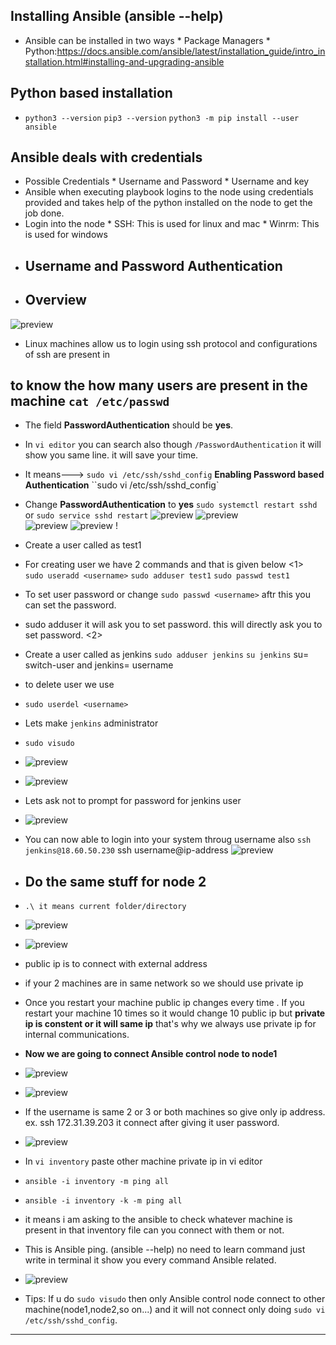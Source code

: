 ## Installing Ansible (ansible --help)
* Ansible can be installed in two ways
          * Package Managers
          * Python:https://docs.ansible.com/ansible/latest/installation_guide/intro_installation.html#installing-and-upgrading-ansible
## Python based installation
* `python3 --version`
  `pip3 --version`
  `python3 -m pip install --user ansible`
## Ansible deals with credentials
* Possible Credentials
       * Username and Password
       * Username and key
* Ansible when executing playbook logins to the node using credentials provided and takes help of the python installed on the node to get the job done.
* Login into the node
       * SSH: This is used for linux and mac
       * Winrm: This is used for windows
* ## Username and Password Authentication
* ## Overview
![preview](images/a19.png)
* Linux machines allow us to login using ssh protocol and configurations of ssh are present in 
## to know the how many users are present in the machine `cat /etc/passwd`
* The field __PasswordAuthentication__ should be __yes__.
* In `vi editor` you can search also though `/PasswordAuthentication` it will show you same line. it will save your time.
* It means---> ``sudo vi /etc/ssh/sshd_config`` __Enabling Password based Authentication__
 ``sudo vi /etc/ssh/sshd_config`
* Change __PasswordAuthentication__ to __yes__
  ``sudo systemctl restart sshd`` or  ``sudo service sshd restart`` 
  ![preview](images/a21.png)
  ![preview](images/a22.png)  
  ![preview](images/a23.png)
  ![preview](images/a24.png)
  !
* Create a user called as test1 

* For creating user we have 2 commands and that is given below
<1>
   `` sudo useradd <username>`` 
   ``sudo adduser test1``
   ``sudo passwd test1``
* To set user password or change `sudo passwd <username>` aftr this you can set the password.
* sudo adduser <username>  it will ask you to set password.
 this will directly ask you to set password.
<2>
* Create a user called as jenkins
  ``sudo adduser jenkins``
  `su jenkins` su= switch-user and jenkins= username 
* to delete user we use 
* ``sudo userdel <username>`` 
 
* Lets make ``jenkins`` administrator
* `sudo visudo`
* ![preview](images/a26.png)
* ![preview](images/a25.png)
* Lets ask not to prompt for password for jenkins user
* ![preview](images/a27.png)
* You can now able to login into your system throug username also 
  ``ssh jenkins@18.60.50.230`` 
    ssh username@ip-address 
  ![preview](images/a28.png) 
* ## Do the same stuff for node 2 
* `.\ it means current folder/directory`
* ![preview](images/a29.png)
* ![preview](images/a30.png)
* public ip is to connect with external address 
* if your 2 machines are in same network so we should use private ip
* Once you restart your machine public ip changes every time . If you restart your machine 10 times so it would change 10 public ip but __private ip is constent or it will same ip__ that's why we always use private ip for internal communications.
* __Now we are going to connect Ansible control node to node1__ 
* ![preview](images/a20.png) 
* ![preview](images/a31.png)
* If the username is same 2 or 3 or both machines so give only ip address. ex. ssh 172.31.39.203 it connect after giving it user password.
* ![preview](images/a32.png)
* In `vi inventory`  paste other machine private ip in vi editor
* ``ansible -i inventory -m ping all``
* ``ansible -i inventory -k -m ping all``
*  it means i am asking to the ansible to check whatever machine is present in that inventory file can you connect with them or not.
* This is Ansible ping. (ansible --help) no need to learn command just write in terminal it show you every command Ansible related.
* ![preview](images/a33.png)
* Tips: If u do ``sudo visudo`` then only Ansible control node connect to other machine(node1,node2,so on...) and it will not connect only doing ``sudo vi /etc/ssh/sshd_config``.
_________________________________________________________________________________